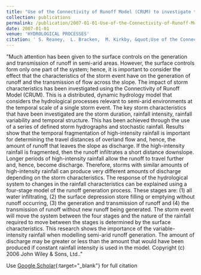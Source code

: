 ```yaml
---
title: "Use of the Connectivity of Runoff Model (CRUM) to investigate the influence of storm characteristics on runoff generation and connectivity in semi-arid areas"
collection: publications
permalink: /publication/2007-01-01-Use-of-the-Connectivity-of-Runoff-Model-CRUM-to-investigate-the-influence-of-storm-characteristics-on-runoff-generation-and-connectivity-in-semi-arid-areas
date: 2007-01-01
venue: 'HYDROLOGICAL PROCESSES'
citation: ' S. Reaney,  L. Bracken,  M. Kirkby, &quot;Use of the Connectivity of Runoff Model (CRUM) to investigate the influence of storm characteristics on runoff generation and connectivity in semi-arid areas.&quot; HYDROLOGICAL PROCESSES, 2007.'
---
```

"Much attention has been given to the surface controls on the generation and transmission of runoff in semi-arid areas. However, the surface controls form only one part of the system; hence, it is important to consider the effect that the characteristics of the storm event have on the generation of runoff and the transmission of flow across the slope. The impact of storm characteristics has been investigated using the Connectivity of Runoff Model (CRUM). This is a distributed, dynamic hydrology model that considers the hydrological processes relevant to semi-arid environments at the temporal scale of a single storm event. The key storm characteristics that have been investigated are the storm duration, rainfall intensity, rainfall variability and temporal structure. This has been achieved through the use of a series of defined storm hydrographs and stochastic rainfall. Results show that the temporal fragmentation of high-intensity rainfall is important for determining the travel distances of overland flow and, hence, the amount of runoff that leaves the slope as discharge. If the high-intensity rainfall is fragmented, then the runoff infiltrates a short distance downslope. Longer periods of high-intensity rainfall allow the runoff to travel further and, hence, become discharge. Therefore, storms with similar amounts of high-intensity rainfall can produce very different amounts of discharge depending on the storm characteristics. The response of the hydrological system to changes in the rainfall characteristics can be explained using a four-stage model of the runoff generation process. These stages are: (1) all water infiltrating, (2) the surface depression store filling or emptying without runoff occurring, (3) the generation and transmission of runoff and (4) the transmission of runoff without new runoff being generated. The storm event will move the system between the four stages and the nature of the rainfall required to move between the stages is determined by the surface characteristics. This research shows the importance of the variable-intensity rainfall when modelling semi-arid runoff generation. The amount of discharge may be greater or less than the amount that would have been produced if constant rainfall intensity is used in the model. Copyright (c) 2006 John Wiley &amp; Sons, Ltd.."

Use [Google Scholar](https://scholar.google.com/scholar?q=Use+of+the+Connectivity+of+Runoff+Model+(CRUM)+to+investigate+the+influence+of+storm+characteristics+on+runoff+generation+and+connectivity+in+semi+arid+areas){:target="_blank"} for full citation